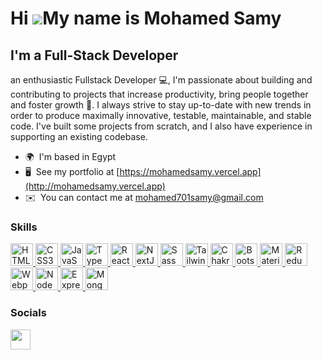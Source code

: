 Hi ![](https://user-images.githubusercontent.com/18350557/176309783-0785949b-9127-417c-8b55-ab5a4333674e.gif)My name is Mohamed Samy
====================================================================================================================================

I'm a Full-Stack Developer
--------------------------

an enthusiastic Fullstack Developer 💻, I'm passionate about building and contributing to projects that increase productivity, bring people together and foster growth 🚀. I always strive to stay up-to-date with new trends in order to produce maximally innovative, testable, maintainable, and stable code. I've built some projects from scratch, and I also have experience in supporting an existing codebase.

* 🌍  I'm based in Egypt
* 🖥️  See my portfolio at [https://mohamedsamy.vercel.app](http://mohamedsamy.vercel.app)
* ✉️  You can contact me at [mohamed701samy@gmail.com](mailto:mohamed701samy@gmail.com)

### Skills


<p align="left">
        <a
          href="https://developer.mozilla.org/en-US/docs/Glossary/HTML5"
          target="_blank"
          rel="noreferrer"
        >
          <img
            src="https://raw.githubusercontent.com/danielcranney/readme-generator/main/public/icons/skills/html5-colored.svg"
            width="36"
            height="36"
            alt="HTML5"
          />
        </a>
        <a
          href="https://www.w3.org/TR/CSS/#css"
          target="_blank"
          rel="noreferrer"
        >
          <img
            src="https://raw.githubusercontent.com/danielcranney/readme-generator/main/public/icons/skills/css3-colored.svg"
            width="36"
            height="36"
            alt="CSS3"
          />
        </a>
        <a
          href="https://developer.mozilla.org/en-US/docs/Web/JavaScript"
          target="_blank"
          rel="noreferrer"
        >
          <img
            src="https://raw.githubusercontent.com/danielcranney/readme-generator/main/public/icons/skills/javascript-colored.svg"
            width="36"
            height="36"
            alt="JavaScript"
          />
        </a>
        <a
          href="https://www.typescriptlang.org/"
          target="_blank"
          rel="noreferrer"
        >
          <img
            src="https://raw.githubusercontent.com/danielcranney/readme-generator/main/public/icons/skills/typescript-colored.svg"
            width="36"
            height="36"
            alt="TypeScript"
          />
        </a>
        <a href="https://reactjs.org/" target="_blank" rel="noreferrer">
          <img
            src="https://raw.githubusercontent.com/danielcranney/readme-generator/main/public/icons/skills/react-colored.svg"
            width="36"
            height="36"
            alt="React"
          />
        </a>
        <a href="https://nextjs.org/docs" target="_blank" rel="noreferrer">
          <img
            src="https://raw.githubusercontent.com/danielcranney/readme-generator/main/public/icons/skills/nextjs-colored.svg"
            width="36"
            height="36"
            alt="NextJs"
          />
        </a>
        <a href="https://sass-lang.com/" target="_blank" rel="noreferrer">
          <img
            src="https://raw.githubusercontent.com/danielcranney/readme-generator/main/public/icons/skills/sass-colored.svg"
            width="36"
            height="36"
            alt="Sass"
          />
        </a>
        <a href="https://tailwindcss.com/" target="_blank" rel="noreferrer">
          <img
            src="https://raw.githubusercontent.com/danielcranney/readme-generator/main/public/icons/skills/tailwindcss-colored.svg"
            width="36"
            height="36"
            alt="TailwindCSS"
          />
        </a>
        <a href="https://chakra-ui.com/" target="_blank" rel="noreferrer">
          <img
            src="https://raw.githubusercontent.com/danielcranney/readme-generator/main/public/icons/skills/chakra-colored.svg"
            width="36"
            height="36"
            alt="Chakra UI"
          />
        </a>
        <a href="https://getbootstrap.com/" target="_blank" rel="noreferrer">
          <img
            src="https://raw.githubusercontent.com/danielcranney/readme-generator/main/public/icons/skills/bootstrap-colored.svg"
            width="36"
            height="36"
            alt="Bootstrap"
          />
        </a>
        <a href="https://mui.com/" target="_blank" rel="noreferrer">
          <img
            src="https://raw.githubusercontent.com/danielcranney/readme-generator/main/public/icons/skills/materialui-colored.svg"
            width="36"
            height="36"
            alt="Material UI"
          />
        </a>
        <a href="https://redux.js.org/" target="_blank" rel="noreferrer">
          <img
            src="https://raw.githubusercontent.com/danielcranney/readme-generator/main/public/icons/skills/redux-colored.svg"
            width="36"
            height="36"
            alt="Redux"
          />
        </a>
        <a href="https://webpack.js.org/" target="_blank" rel="noreferrer">
          <img
            src="https://raw.githubusercontent.com/danielcranney/readme-generator/main/public/icons/skills/webpack-colored.svg"
            width="36"
            height="36"
            alt="Webpack"
          />
        </a>
        <a href="https://nodejs.org/en/" target="_blank" rel="noreferrer">
          <img
            src="https://raw.githubusercontent.com/danielcranney/readme-generator/main/public/icons/skills/nodejs-colored.svg"
            width="36"
            height="36"
            alt="NodeJS"
          />
        </a>
        <a href="https://expressjs.com/" target="_blank" rel="noreferrer">
          <img
            src="https://raw.githubusercontent.com/danielcranney/readme-generator/main/public/icons/skills/express-colored.svg"
            width="36"
            height="36"
            alt="Express"
          />
        </a>
        <a href="https://www.mongodb.com/" target="_blank" rel="noreferrer">
          <img
            src="https://raw.githubusercontent.com/danielcranney/readme-generator/main/public/icons/skills/mongodb-colored.svg"
            width="36"
            height="36"
            alt="MongoDB"
          />
        </a>
</p>


### Socials

<p align="left"> <a href="https://www.linkedin.com/in/mohamed3samy" target="_blank" rel="noreferrer"> <picture> <source media="(prefers-color-scheme: dark)" srcset="https://raw.githubusercontent.com/danielcranney/readme-generator/main/public/icons/socials/linkedin-dark.svg" /> <source media="(prefers-color-scheme: light)" srcset="https://raw.githubusercontent.com/danielcranney/readme-generator/main/public/icons/socials/linkedin.svg" /> <img src="https://raw.githubusercontent.com/danielcranney/readme-generator/main/public/icons/socials/linkedin.svg" width="32" height="32" /> </picture> </a></p>
